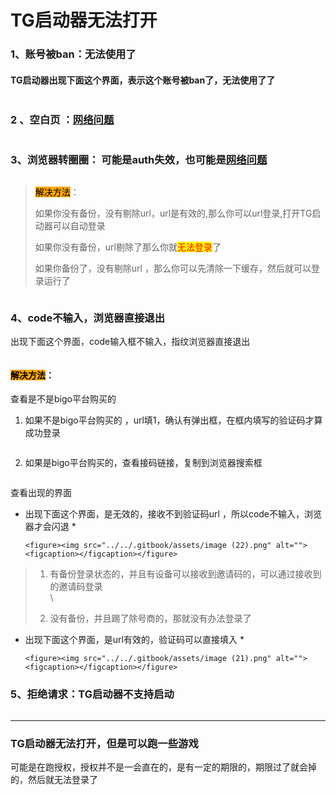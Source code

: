 # TG启动器无法打开

### 1、账号被ban：无法使用了

#### TG启动器出现下面这个界面，表示这个账号被ban了，无法使用了了

<figure><img src="../../.gitbook/assets/image (5) (1).png" alt=""><figcaption></figcaption></figure>

### 2 、空白页 ：[网络问题 ](wang-luo-wen-ti.md#id-2tg-qi-dong-qi-wu-fa-fang-wen)

<figure><img src="../../.gitbook/assets/image (8).png" alt=""><figcaption></figcaption></figure>

### 3、浏览器转圈圈： 可能是auth失效，也可能是[网络问题](wang-luo-wen-ti.md)

<figure><img src="../../.gitbook/assets/image (40).png" alt=""><figcaption></figcaption></figure>

> <mark style="background-color:orange;">解决方法</mark>：
>
> 如果你没有备份，没有剔除url，url是有效的,那么你可以url登录,打开TG启动器可以自动登录&#x20;
>
> 如果你没有备份，url剔除了那么你就<mark style="color:red;">无法登录</mark>了
>
> 如果你备份了，没有剔除url ，那么你可以先清除一下缓存，然后就可以登录运行了

<figure><img src="../../.gitbook/assets/image (35).png" alt=""><figcaption></figcaption></figure>

### 4、code不输入，浏览器直接退出

出现下面这个界面，code输入框不输入，指纹浏览器直接退出

<figure><img src="../../.gitbook/assets/261B0FD8-1727-4cf7-9A6E-8BFDD6A80E44.png" alt=""><figcaption></figcaption></figure>

#### <mark style="background-color:orange;">解决方法</mark>：

查看是不是bigo平台购买的

1. 如果不是bigo平台购买的 ，url填1，确认有弹出框，在框内填写的验证码才算成功登录

<figure><img src="../../.gitbook/assets/image (33).png" alt=""><figcaption></figcaption></figure>

2. 如果是bigo平台购买的，查看接码链接，复制到浏览器搜索框

<figure><img src="../../.gitbook/assets/image (20).png" alt=""><figcaption></figcaption></figure>

查看出现的界面

* 出现下面这个界面，是无效的，接收不到验证码url ，所以code不输入，浏览器才会闪退
  *

      <figure><img src="../../.gitbook/assets/image (22).png" alt=""><figcaption></figcaption></figure>



> 1. 有备份登录状态的，并且有设备可以接收到邀请码的，可以通过接收到的邀请码登录\
>    \
>
> 2. 没有备份，并且踢了除号商的，那就没有办法登录了

* 出现下面这个界面，是url有效的，验证码可以直接填入
  *

      <figure><img src="../../.gitbook/assets/image (21).png" alt=""><figcaption></figcaption></figure>

### 5、拒绝请求：TG启动器不支持启动

<figure><img src="../../.gitbook/assets/image (67).png" alt=""><figcaption></figcaption></figure>



***

### TG启动器无法打开，但是可以跑一些游戏



可能是在跑授权，授权并不是一会直在的，是有一定的期限的，期限过了就会掉的，然后就无法登录了



